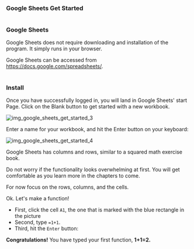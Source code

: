 ### Google Sheets Get Started

#



### Google Sheets

Google Sheets does not require downloading and installation of the program. It simply runs in your browser.

Google Sheets can be accessed from https://docs.google.com/spreadsheets/.

#


### Install

Once you have successfully logged in, you will land in Google Sheets' start Page. Click on the Blank button to get started with a new workbook.

![img_google_sheets_get_started_3](https://user-images.githubusercontent.com/47166768/191904768-19cab310-46a5-4d9a-b0ce-ece4e8b49a7b.png)


Enter a name for your workbook, and hit the Enter button on your keyboard:


![img_google_sheets_get_started_4](https://user-images.githubusercontent.com/47166768/191904846-c062d2c6-5dfc-4b51-8ea7-f0bae9cb872b.png)

Google Sheets has columns and rows, similar to a squared math exercise book.



Do not worry if the functionality looks overwhelming at first. You will get comfortable as you learn more in the chapters to come.

For now focus on the rows, columns, and the cells.

Ok. Let's make a function!

* First, click the cell `A1`, the one that is marked with the blue rectangle in the picture
* Second, type `=1+1`.
* Third, hit the `Enter` button:

**Congratulations!** You have typed your first function, **1+1=2.**

